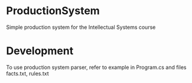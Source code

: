 # ProductionSystem
Simple production system for the Intellectual Systems course

# Development
To use production system parser, refer to example in Program.cs and files facts.txt, rules.txt
